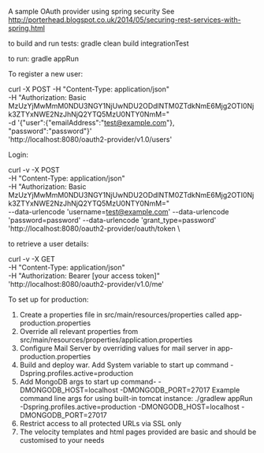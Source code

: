 A sample OAuth provider using spring security
See <a href="http://porterhead.blogspot.co.uk/2014/05/securing-rest-services-with-spring.html">http://porterhead.blogspot.co.uk/2014/05/securing-rest-services-with-spring.html</a>

to build and run tests: gradle clean build integrationTest

to run: gradle appRun

To register a new user:

 curl -X POST -H "Content-Type: application/json" \
 -H "Authorization: Basic MzUzYjMwMmM0NDU3NGY1NjUwNDU2ODdlNTM0ZTdkNmE6Mjg2OTI0Njk3ZTYxNWE2NzJhNjQ2YTQ5MzU0NTY0NmM=" \
  -d '{"user":{"emailAddress":"test@example.com"}, "password":"password"}' \
  'http://localhost:8080/oauth2-provider/v1.0/users'

Login:

curl -v -X POST \
-H "Content-Type: application/json" \
-H "Authorization: Basic MzUzYjMwMmM0NDU3NGY1NjUwNDU2ODdlNTM0ZTdkNmE6Mjg2OTI0Njk3ZTYxNWE2NzJhNjQ2YTQ5MzU0NTY0NmM=" \
  --data-urlencode 'username=test@example.com' --data-urlencode 'password=password' --data-urlencode 'grant_type=password' \
'http://localhost:8080/oauth2-provider/oauth/token \


to retrieve a user details:

curl -v -X GET \
-H "Content-Type: application/json" \
-H "Authorization: Bearer [your access token]" \
'http://localhost:8080/oauth2-provider/v1.0/me'

To set up for production:

1. Create a properties file in src/main/resources/properties called app-production.properties
2. Override all relevant properties from src/main/resources/properties/application.properties
3. Configure Mail Server by overriding values for mail server in app-production.properties
4. Build and deploy war. Add System variable to start up command -Dspring.profiles.active=production
5. Add MongoDB args to start up command-  -DMONGODB_HOST=localhost -DMONGODB_PORT=27017
Example command line args for using built-in tomcat instance:  ./gradlew appRun -Dspring.profiles.active=production -DMONGODB_HOST=localhost -DMONGODB_PORT=27017
6. Restrict access to all protected URLs via SSL only
7. The velocity templates and html pages provided are basic and should be customised to your needs




